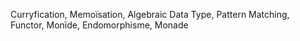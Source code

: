 
Curryfication, Memoïsation, Algebraic Data Type, Pattern Matching,
Functor, Monïde, Endomorphisme, Monade

